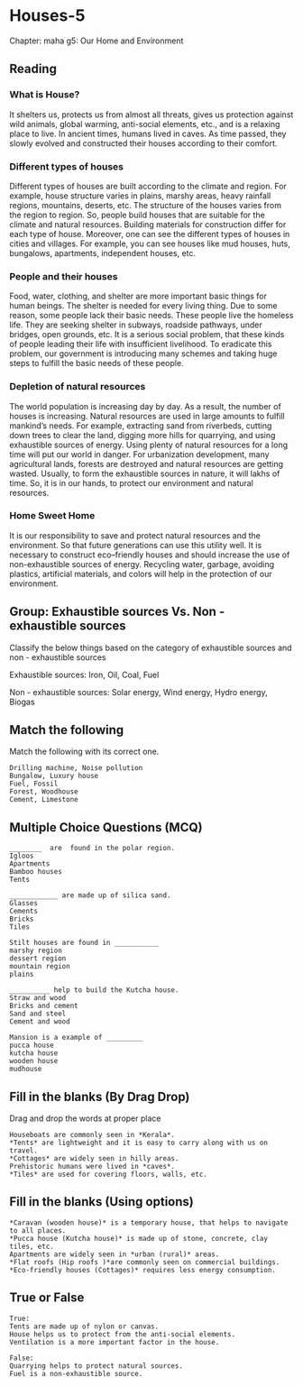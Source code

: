 # Houses-5

Chapter: maha g5: Our Home and Environment

## Reading

### What is House?

It shelters us, protects us from almost all threats, gives us protection against wild animals, global warming, anti-social elements, etc., and is a relaxing place to live. In ancient times, humans lived in caves. As time passed, they slowly evolved and constructed their houses according to their comfort.

### Different types of houses

Different types of houses are built according to the climate and region. For example, house structure varies in plains, marshy areas, heavy rainfall regions, mountains, deserts, etc. The structure of the houses varies from the region to region. So, people build houses that are suitable for the climate and natural resources. Building materials for construction differ for each type of house.  Moreover, one can see the different types of houses in cities and villages. For example, you can see houses like mud houses, huts, bungalows, apartments, independent houses, etc. 

### People and their houses

Food, water, clothing, and shelter are more important basic things for human beings. The shelter is needed for every living thing. Due to some reason, some people lack their basic needs. These people live the homeless life. They are seeking shelter in subways, roadside pathways, under bridges, open grounds, etc. It is a serious social problem, that these kinds of people leading their life with insufficient livelihood. To eradicate this problem, our government is introducing many schemes and taking huge steps to fulfill the basic needs of these people. 

### Depletion of natural resources

The world population is increasing day by day. As a result, the number of houses is increasing. Natural resources are used in large amounts to fulfill mankind’s needs. For example, extracting sand from riverbeds, cutting down trees to clear the land, digging more hills for quarrying, and using exhaustible sources of energy. Using plenty of natural resources for a long time will put our world in danger. For urbanization development, many agricultural lands, forests are destroyed and natural resources are getting wasted. Usually, to form the exhaustible sources in nature, it will lakhs of time. So, it is in our hands, to protect our environment and natural resources.

### Home Sweet Home

It is our responsibility to save and protect natural resources and the environment. So that future generations can use this utility well. It is necessary to construct eco–friendly houses and should increase the use of non-exhaustible sources of energy. Recycling water, garbage, avoiding plastics, artificial materials, and colors will help in the protection of our environment.

## Group: Exhaustible sources Vs. Non - exhaustible sources

Classify the below things based on the category of exhaustible sources and non - exhaustible sources

Exhaustible sources: Iron, Oil, Coal, Fuel

Non - exhaustible sources: Solar energy, Wind energy, Hydro energy, Biogas

## Match the following

Match the following with its correct one.

```
Drilling machine, Noise pollution
Bungalow, Luxury house
Fuel, Fossil
Forest, Woodhouse
Cement, Limestone
```

## Multiple Choice Questions (MCQ)

```
________  are  found in the polar region.
Igloos
Apartments
Bamboo houses
Tents

____________ are made up of silica sand.
Glasses
Cements
Bricks
Tiles

Stilt houses are found in ___________ 
marshy region
dessert region
mountain region
plains

__________ help to build the Kutcha house.
Straw and wood
Bricks and cement
Sand and steel
Cement and wood

Mansion is a example of _________
pucca house
kutcha house
wooden house
mudhouse
```

## Fill in the blanks (By Drag Drop)

Drag and drop the words at proper place

```
Houseboats are commonly seen in *Kerala*.
*Tents* are lightweight and it is easy to carry along with us on travel.
*Cottages* are widely seen in hilly areas.
Prehistoric humans were lived in *caves*.
*Tiles* are used for covering floors, walls, etc.
```

## Fill in the blanks (Using options)

```
*Caravan (wooden house)* is a temporary house, that helps to navigate to all places.
*Pucca house (Kutcha house)* is made up of stone, concrete, clay tiles, etc.
Apartments are widely seen in *urban (rural)* areas.
*Flat roofs (Hip roofs )*are commonly seen on commercial buildings.
*Eco-friendly houses (Cottages)* requires less energy consumption.
```

## True or False

```
True:
Tents are made up of nylon or canvas.
House helps us to protect from the anti-social elements.
Ventilation is a more important factor in the house.

False:
Quarrying helps to protect natural sources.
Fuel is a non-exhaustible source.
```
